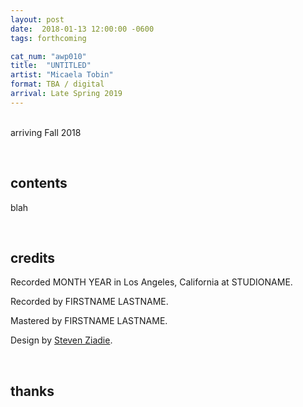 ```yaml
---
layout: post
date:  2018-01-13 12:00:00 -0600
tags: forthcoming

cat_num: "awp010"
title:  "UNTITLED"
artist: "Micaela Tobin"
format: TBA / digital
arrival: Late Spring 2019
---
```


<br/>arriving Fall 2018

<br/>

## contents

blah

<br/>

## credits

Recorded MONTH YEAR in Los Angeles, California at STUDIONAME.

Recorded by FIRSTNAME LASTNAME.

Mastered by FIRSTNAME LASTNAME.

Design by [Steven Ziadie](http://s-ziadie.com/).

<br/>

## thanks
